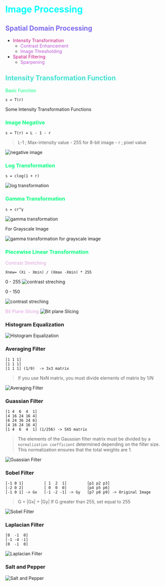 # <font color="cyan">Image Processing</font>

## <font color="MediumSlateBlue">Spatial Domain Processing</font>
* <font color="MediumVioletRed">Intensity Transformation</font>
    * <font color="MediumOrchid">Contrast Enhancement</font>
    * <font color="MediumOrchid">Image Thresholding</font>
* <font color="MediumVioletRed">Spatial Filtering</font>
    * <font color="MediumOrchid">Sparpening</font>


##  <font color="Turquoise">Intensity Transformation Function</font>
<font color="SpringGreen">Basic Function</font>

```
s = T(r)
```
Some Intensity Transformation Functions
### <font color="SpringGreen">Image Negative</font>
```
s = T(r) = L - 1 - r 
```
> L-1 ; Max-intensity value - 255 for 8-bit image -
> r ; pixel value

![negative image](https://github.com/Nursimaasilturk/ImageProcessing/blob/master/assets/negative-image.png)

### <font color="SpringGreen">Log Transformation</font>
```
s = clog(1 + r)
```

![log transformation](https://github.com/Nursimaasilturk/ImageProcessing/blob/master/assets/log-transformation.png)

### <font color="SpringGreen">Gamma Transformation</font>
```
s = cr^γ
```
![gamma transformation](https://github.com/Nursimaasilturk/ImageProcessing/blob/master/assets/gamma-transformation.png)

For Grayscale Image

![gamma transformation for grayscale image](https://github.com/Nursimaasilturk/ImageProcessing/blob/master/assets/gamma-transformation-grayscale.png)

### <font color="SpringGreen">Piecewise Linear Transformation</font>
 <font color="plum">Contrast Stretching</font>
```
Xnew= (Xi - Xmin) / (Xmax -Xmin) * 255
```
 0 - 255
![contrast  streching](https://github.com/Nursimaasilturk/ImageProcessing/blob/master/assets/contrast-stretching.png)

0 - 150

![contrast  streching](https://github.com/Nursimaasilturk/ImageProcessing/blob/master/assets/contrast-stretching-2.png)

 <font color="plum">Bit Plane Slicing</font>
 ![Bit plane Slicing](https://github.com/Nursimaasilturk/ImageProcessing/blob/master/assets/bit-plane-slicing.png)
 
### Histogram Equalization
![Histogram Equalization](https://github.com/Nursimaasilturk/ImageProcessing/blob/master/assets/histogram-equalization.png)

### Averaging Filter
```
[1 1 1]
[1 1 1]
[1 1 1] (1/9)  -> 3x3 matrix
```
> If you use NxN matrix, you must divide elements of matrix by 1/N

![Averaging Filter](https://github.com/Nursimaasilturk/ImageProcessing/blob/master/assets/averaging-filter.png)

### Guassian Filter
```
[1 4  6  4  1]
[4 16 24 16 4]
[6 24 36 24 6]
[4 16 24 16 4]
[1 4  6  4  1] (1/256) -> 5X5 matrix
```
> The elements of the Gaussian filter matrix must be divided by a `normalization coefficient` determined depending on the filter size. This normalization ensures that the total weights are 1.

![Guassian Filter](https://github.com/Nursimaasilturk/ImageProcessing/blob/master/assets/guassian-filter.png)

### Sobel Filter
```
[-1 0 1]         [ 1  2  1]         [p1 p2 p3]
[-2 0 2]         [ 0  0  0]         [p4 p5 p6]
[-1 0 1] -> Gx   [-1 -2 -1] -> Gy   [p7 p8 p9] -> Original Image
```
> G = |Gx| + |Gy|
> If G greater than 255, set equal to 255

![Sobel Filter](https://github.com/Nursimaasilturk/ImageProcessing/blob/master/assets/sobel-filter.png)

### Laplacian Filter
```
[0  -1  0]
[-1 -4 -1]
[0  -1  0]
```
![Laplacian Filter](https://github.com/Nursimaasilturk/ImageProcessing/blob/master/assets/laplacian-filter.png)

### Salt and Pepper
![Salt and Pepper](https://github.com/Nursimaasilturk/ImageProcessing/blob/master/assets/salt-and-pepper.png)